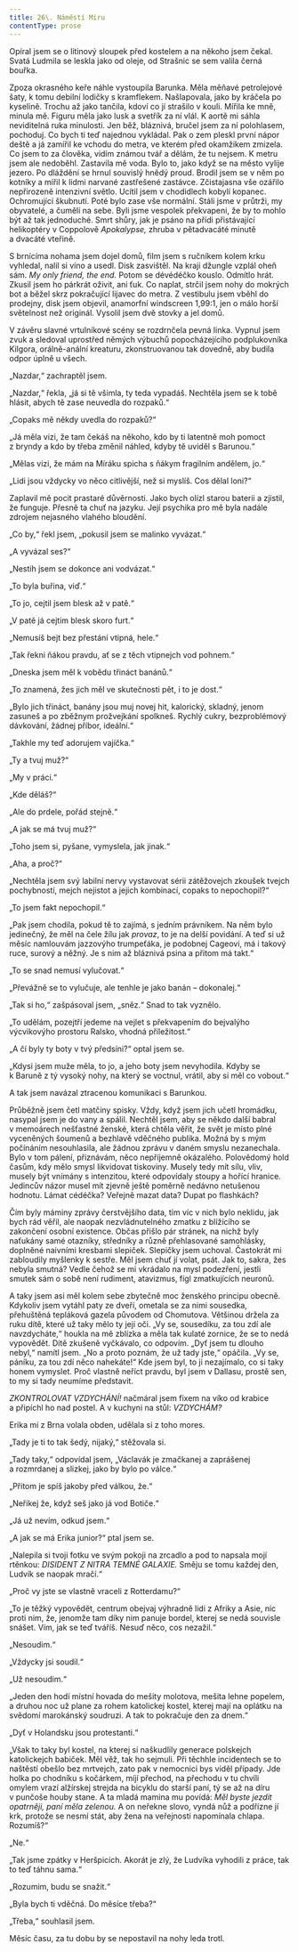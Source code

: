 ```yaml
---
title: 26\. Náměstí Míru
contentType: prose
---
```


<section>

Opíral jsem se o litinový sloupek před kostelem a na někoho jsem čekal. Svatá Ludmila se leskla jako od oleje, od Strašnic se sem valila černá bouřka.

Zpoza okrasného keře náhle vystoupila Barunka. Měla měňavé petrolejové šaty, k tomu debilní lodičky s kramflekem. Našlapovala, jako by kráčela po kyselině. Trochu až jako tančila, kdoví co jí strašilo v kouli. Mířila ke mně, minula mě. Figuru měla jako lusk a svetřík za ní vlál. K aortě mi sáhla neviditelná ruka minulosti. Jen běž, bláznivá, bručel jsem za ní polohlasem, pochoduj. Co bych ti teď najednou vykládal. Pak o zem pleskl první nápor deště a já zamířil ke vchodu do metra, ve kterém před okamžikem zmizela. Co jsem to za člověka, vidím známou tvář a dělám, že tu nejsem. K metru jsem ale nedoběhl. Zastavila mě voda. Bylo to, jako když se na město vylije jezero. Po dláždění se hrnul souvislý hnědý proud. Brodil jsem se v něm po kotníky a mířil k lidmi narvané zastřešené zastávce. Zčistajasna vše ozářilo nepřirozeně intenzivní světlo. Ucítil jsem v chodidlech kobylí kopanec. Ochromující škubnutí. Poté bylo zase vše normální. Stáli jsme v průtrži, my obyvatelé, a čuměli na sebe. Byli jsme vespolek překvapeni, že by to mohlo být až tak jednoduché. Smrt shůry, jak je psáno na přídi přistávající helikoptéry v Coppolově _Apokalypse,_ zhruba v pětadvacáté minutě a dvacáté vteřině.

S brnícíma nohama jsem dojel domů, film jsem s ručníkem kolem krku vyhledal, nalil si víno a usedl. Disk zasvištěl. Na kraji džungle vzplál oheň sám. _My only friend, the end._ Potom se dévédéčko kouslo. Odmítlo hrát. Zkusil jsem ho párkrát oživit, ani ťuk. Co naplat, strčil jsem nohy do mokrých bot a běžel skrz pokračující lijavec do metra. Z vestibulu jsem vběhl do prodejny, disk jsem objevil, anamorfní windscreen 1,99:1, jen o málo horší světelnost než originál. Vysolil jsem dvě stovky a jel domů.

V závěru slavné vrtulníkové scény se rozdrnčela pevná linka. Vypnul jsem zvuk a sledoval uprostřed němých výbuchů popocházejícího podplukovníka Kilgora, orálně-anální kreaturu, zkonstruova­nou tak dovedně, aby budila odpor úplně u všech.

„Nazdar,“ zachraptěl jsem.

„Nazdar,“ řekla, „já si tě všimla, ty teda vypadáš. Nechtěla jsem se k tobě hlásit, abych tě zase neuvedla do rozpaků.“

„Copaks mě někdy uvedla do rozpaků?“

„Já měla vizi, že tam čekáš na někoho, kdo by ti latentně moh pomoct z bryndy a kdo by třeba změnil náhled, kdyby tě uviděl s Barunou.“

„Mělas vizi, že mám na Míráku spicha s ňákym fragilním andělem, jo.“

„Lidi jsou vždycky vo něco citlivější, než si myslíš. Cos dělal loni?“

Zaplavil mě pocit prastaré důvěrnosti. Jako bych olízl starou baterii a zjistil, že funguje. Přesně ta chuť na jazyku. Její psychika pro mě byla nadále zdrojem nejasného vlahého bloudění.

„Co by,“ řekl jsem, „pokusil jsem se malinko vyvázat.“

„A vyvázal ses?“

„Nestih jsem se dokonce ani vodvázat.“

„To byla buřina, viď.“

„To jo, cejtil jsem blesk až v patě.“

„V patě já cejtim blesk skoro furt.“

„Nemusíš bejt bez přestání vtipná, hele.“

„Tak řekni ňákou pravdu, ať se z těch vtipnejch vod pohnem.“

„Dneska jsem měl k vobědu třináct banánů.“

„To znamená, žes jich měl ve skutečnosti pět, i to je dost.“

„Bylo jich třináct, banány jsou muj novej hit, kalorický, skladný, jenom zasuneš a po zběžnym prožvejkání spolkneš. Rychlý cukry, bezproblémový dávkování, žádnej příbor, ideální.“

„Takhle my teď adorujem vajíčka.“

„Ty a tvuj muž?“

„My v práci.“

„Kde děláš?“

„Ale do prdele, pořád stejně.“

„A jak se má tvuj muž?“

„Toho jsem si, pyšane, vymyslela, jak jinak.“

„Aha, a proč?“

„Nechtěla jsem svý labilní nervy vystavovat sérii zátěžovejch zkoušek tvejch pochybností, mejch nejistot a jejich kombinací, copaks to nepochopil?“

„To jsem fakt nepochopil.“

„Pak jsem chodila, pokud tě to zajímá, s jedním právníkem. Na něm bylo jedinečný, že měl na čele žílu jak _provaz_, to je na delší povidání. A teď si už měsíc namlouvám jazzovýho trumpeťáka, je podobnej Cageovi, má i takový ruce, surový a něžný. Je s nim až bláznivá psina a přitom má takt.“

„To se snad nemusí vylučovat.“

„Převážně se to vylučuje, ale tenhle je jako banán – dokonalej.“

„Tak si ho,“ zašpásoval jsem, „sněz.“ Snad to tak vyznělo.

„To udělám, pozejtří jedeme na vejlet s překvapením do bejvalýho výcvikovýho prostoru Ralsko, vhodná příležitost.“

„A čí byly ty boty v tvý předsíni?“ optal jsem se.

„Kdysi jsem muže měla, to jo, a jeho boty jsem nevyhodila. Kdyby se k Baruně z tý vysoký nohy, na který se voctnul, vrátil, aby si měl co vobout.“

A tak jsem navázal ztracenou komunikaci s Barunkou.

Průběžně jsem četl matčiny spisky. Vždy, když jsem jich učetl hromádku, nasypal jsem je do vany a spálil. Nechtěl jsem, aby se někdo další babral v memoárech nešťastné ženské, která chtěla věřit, že svět je místo plné vyceněných šoumenů a bezhlavě vděčného publika. Možná by s mým počínáním nesouhlasila, ale žádnou zprávu v daném smyslu nezanechala. Bylo v tom pálení, přiznávám, něco nepříjemně okázalého. Polovědomý hold časům, kdy mělo smysl likvidovat tiskoviny. Musely tedy mít sílu, vliv, musely být vnímány s intenzitou, které odpovídaly stoupy a hořící hranice. Jedincův názor musel mít zjevně ještě poměrně nedávno netušenou hodnotu. Lámat cédéčka? Veřejně mazat data? Dupat po flashkách?

Čím byly máminy zprávy čerstvějšího data, tím víc v nich bylo neklidu, jak bych rád věřil, ale naopak nezvládnutelného zmatku z blížícího se zakončení osobní existence. Občas přišlo pár stránek, na nichž byly naťukány samé otazníky, středníky a různě přehlasované samohlásky, doplněné naivními kresbami slepiček. Slepičky jsem uchoval. Častokrát mi zabloudily myšlenky k sestře. Měl jsem chuť jí volat, psát. Jak to, sakra, žes nebyla smutná? Vedle čehož se mi vkrádalo na mysl podezření, jestli smutek sám o sobě není rudiment, atavizmus, fígl zmatkujících neuronů.

</section>

<section>

A taky jsem asi měl kolem sebe zbytečně moc ženského principu obecně. Kdykoliv jsem vytáhl paty ze dveří, ometala se za nimi sousedka, přehuštěná tepláková gazela původem od Chomutova. Většinou držela za ruku dítě, které už taky mělo ty její oči. „Vy se, sousedíku, za tou zdí ale navzdycháte,“ houkla na mě zblízka a měla tak kulaté zornice, že se to nedá vypovědět. Dítě zkušeně vyčkávalo, co odpovím. „Dyť jsem tu dlouho nebyl,“ namítl jsem. „No a proto poznám, že už tady jste,“ opáčila. „Vy se, páníku, za tou zdí něco nahekáte!“ Kde jsem byl, to ji nezajímalo, co si taky honem vymyslet. Proč vlastně neříct pravdu, byl jsem v Dallasu, prostě sen, to my si tady neumíme představit.

_ZKONTROLOVAT VZDYCHÁNÍ!_ načmáral jsem fixem na víko od krabice a připíchl ho nad postel. A v kuchyni na stůl: _VZDYCHÁM?_

Erika mi z Brna volala obden, udělala si z toho mores.

„Tady je ti to tak šedý, nijaký,“ stěžovala si.

„Tady taky,“ odpovídal jsem, „Václavák je zmačkanej a zaprášenej a rozmrdanej a slizkej, jako by bylo po válce.“

„Přitom je spíš jakoby před válkou, že.“

„Neřikej že, když seš jako já vod Botiče.“

„Já už nevím, odkud jsem.“

„A jak se má Erika junior?“ ptal jsem se.

„Nalepila si tvoji fotku ve svým pokoji na zrcadlo a pod to napsala mojí rtěnkou: _DISIDENT Z NITRA TEMNÉ GALAXIE._ Směju se tomu každej den, Ludvík se naopak mračí.“

„Proč vy jste se vlastně vraceli z Rotterdamu?“

„To je těžký vypovědět, centrum obejvaj výhradně lidi z Afriky a Asie, nic proti nim, že, jenomže tam díky nim panuje bordel, kterej se nedá souvisle snášet. Vím, jak se teď tváříš. Nesuď něco, cos nezažil.“

„Nesoudim.“

„Vždycky jsi soudil.“

„Už nesoudim.“

„Jeden den hodí místní hovada do mešity molotova, mešita lehne popelem, a druhou noc už plane za rohem katolickej kostel, kterej mají na oplátku na svědomí marokánský soudruzi. A tak to pokračuje den za dnem.“

„Dyť v Holandsku jsou protestanti.“

„Však to taky byl kostel, na kterej si naškudlily generace pol­skejch katolickejch babiček. Měl věž, tak ho sejmuli. Při těchhle incidentech se to naštěstí obešlo bez mrtvejch, zato pak v nemocnici bys viděl případy. Jde holka po chodníku s kočárkem, míjí přechod, na přechodu v tu chvíli omylem vrazí alžírskej strejda na bicyklu do starší paní, tý se až na díru v punčoše houby stane. A ta mladá mamina mu povídá: _Měl byste jezdit opatrněji, paní měla zelenou._ A on neřekne slovo, vyndá nůž a podřízne jí krk, protože se nesmí stát, aby žena na veřejnosti napomínala chlapa. Rozumíš?“

„Ne.“

„Tak jsme zpátky v Heršpicích. Akorát je zlý, že Ludvíka vyhodili z práce, tak to teď táhnu sama.“

„Rozumim, budu se snažit.“

„Byla bych ti vděčná. Do měsíce třeba?“

„Třeba,“ souhlasil jsem.

Měsíc času, za tu dobu by se nepostavil na nohy leda trotl.

</section>
